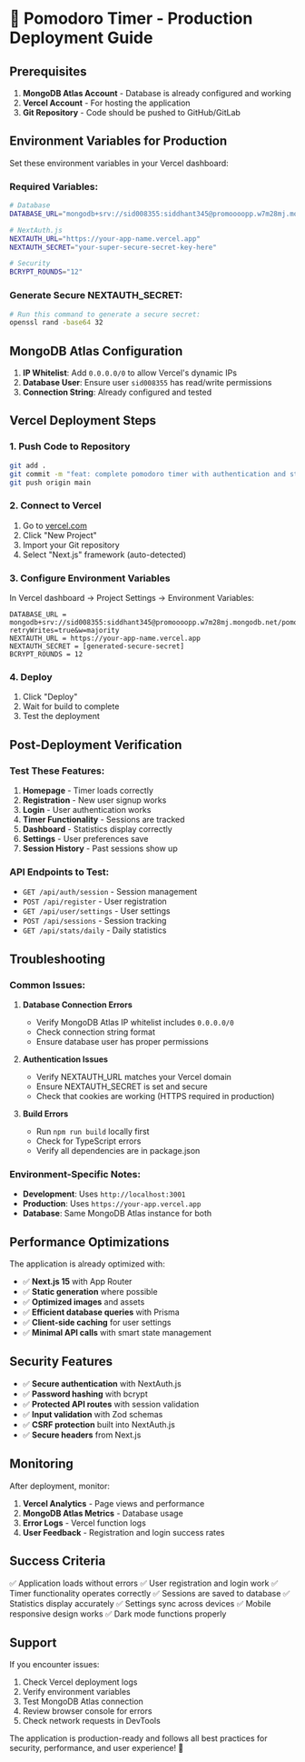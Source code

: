 # 🚀 Pomodoro Timer - Production Deployment Guide

## Prerequisites

1. **MongoDB Atlas Account** - Database is already configured and working
2. **Vercel Account** - For hosting the application
3. **Git Repository** - Code should be pushed to GitHub/GitLab

## Environment Variables for Production

Set these environment variables in your Vercel dashboard:

### Required Variables:

```bash
# Database
DATABASE_URL="mongodb+srv://sid008355:siddhant345@promoooopp.w7m28mj.mongodb.net/pomodoro_timer?retryWrites=true&w=majority"

# NextAuth.js
NEXTAUTH_URL="https://your-app-name.vercel.app"
NEXTAUTH_SECRET="your-super-secure-secret-key-here"

# Security
BCRYPT_ROUNDS="12"
```

### Generate Secure NEXTAUTH_SECRET:

```bash
# Run this command to generate a secure secret:
openssl rand -base64 32
```

## MongoDB Atlas Configuration

1. **IP Whitelist**: Add `0.0.0.0/0` to allow Vercel's dynamic IPs
2. **Database User**: Ensure user `sid008355` has read/write permissions
3. **Connection String**: Already configured and tested

## Vercel Deployment Steps

### 1. Push Code to Repository

```bash
git add .
git commit -m "feat: complete pomodoro timer with authentication and statistics"
git push origin main
```

### 2. Connect to Vercel

1. Go to [vercel.com](https://vercel.com)
2. Click "New Project"
3. Import your Git repository
4. Select "Next.js" framework (auto-detected)

### 3. Configure Environment Variables

In Vercel dashboard → Project Settings → Environment Variables:

```
DATABASE_URL = mongodb+srv://sid008355:siddhant345@promoooopp.w7m28mj.mongodb.net/pomodoro_timer?retryWrites=true&w=majority
NEXTAUTH_URL = https://your-app-name.vercel.app
NEXTAUTH_SECRET = [generated-secure-secret]
BCRYPT_ROUNDS = 12
```

### 4. Deploy

1. Click "Deploy"
2. Wait for build to complete
3. Test the deployment

## Post-Deployment Verification

### Test These Features:

1. **Homepage** - Timer loads correctly
2. **Registration** - New user signup works
3. **Login** - User authentication works
4. **Timer Functionality** - Sessions are tracked
5. **Dashboard** - Statistics display correctly
6. **Settings** - User preferences save
7. **Session History** - Past sessions show up

### API Endpoints to Test:

- `GET /api/auth/session` - Session management
- `POST /api/register` - User registration
- `GET /api/user/settings` - User settings
- `POST /api/sessions` - Session tracking
- `GET /api/stats/daily` - Daily statistics

## Troubleshooting

### Common Issues:

1. **Database Connection Errors**
   - Verify MongoDB Atlas IP whitelist includes `0.0.0.0/0`
   - Check connection string format
   - Ensure database user has proper permissions

2. **Authentication Issues**
   - Verify NEXTAUTH_URL matches your Vercel domain
   - Ensure NEXTAUTH_SECRET is set and secure
   - Check that cookies are working (HTTPS required in production)

3. **Build Errors**
   - Run `npm run build` locally first
   - Check for TypeScript errors
   - Verify all dependencies are in package.json

### Environment-Specific Notes:

- **Development**: Uses `http://localhost:3001`
- **Production**: Uses `https://your-app.vercel.app`
- **Database**: Same MongoDB Atlas instance for both

## Performance Optimizations

The application is already optimized with:

- ✅ **Next.js 15** with App Router
- ✅ **Static generation** where possible
- ✅ **Optimized images** and assets
- ✅ **Efficient database queries** with Prisma
- ✅ **Client-side caching** for user settings
- ✅ **Minimal API calls** with smart state management

## Security Features

- ✅ **Secure authentication** with NextAuth.js
- ✅ **Password hashing** with bcrypt
- ✅ **Protected API routes** with session validation
- ✅ **Input validation** with Zod schemas
- ✅ **CSRF protection** built into NextAuth.js
- ✅ **Secure headers** from Next.js

## Monitoring

After deployment, monitor:

1. **Vercel Analytics** - Page views and performance
2. **MongoDB Atlas Metrics** - Database usage
3. **Error Logs** - Vercel function logs
4. **User Feedback** - Registration and login success rates

## Success Criteria

✅ Application loads without errors
✅ User registration and login work
✅ Timer functionality operates correctly
✅ Sessions are saved to database
✅ Statistics display accurately
✅ Settings sync across devices
✅ Mobile responsive design works
✅ Dark mode functions properly

## Support

If you encounter issues:

1. Check Vercel deployment logs
2. Verify environment variables
3. Test MongoDB Atlas connection
4. Review browser console for errors
5. Check network requests in DevTools

The application is production-ready and follows all best practices for security, performance, and user experience! 🎉

